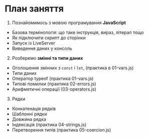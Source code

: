 # План заняття

1. Познайомимось з мовою програмування **JavaScript**
- Базова термінологія: що таке інструкція, вираз, літерал тощо
- Як підключити скрипт до сторінки
- Запуск із LiveServer
- Виведення даних у консоль
  
2. Розберемо **змінні та типи даних**
- Оголошення змінних з `const` і `let`, (практика в 01-vars.js)
- Типи даних
- Оператор typeof (практика 01-vars.js)
- Типові помилки (практика 02-errors.js)
- Арифметичні операції (03-operators.js)

3. Рядки
- Конкатенація рядків
- Шаблонні рядки
- Довжина рядка
- Індексація (практика 04-strings.js)
- Перетворення типів (практика 05-coercion.js)


